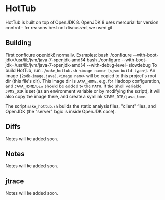 HotTub
======
HotTub is built on top of OpenJDK 8.
OpenJDK 8 uses mercurial for version control - for reasons best not discussed, we used git.

## Building
First configure openjdk8 normally.
Examples: 
    bash ./configure --with-boot-jdk=/usr/lib/jvm/java-7-openjdk-amd64
    bash ./configure --with-boot-jdk=/usr/lib/jvm/java-7-openjdk-amd64 --with-debug-level=slowdebug
To build HotTub, run `./make_hottub.sh <image name> [<jvm build type>]`.
An image `j2sdk-image.java8.<image name>` will be copied to this project's root dir (this file's dir).
This image dir is `JAVA_HOME`, e.g. for Hadoop configuration, and `JAVA_HOME/bin` should be added to the `PATH`.
If the shell variable `JVMS_DIR` is set (as an environment variable or by modifying the script),
it will also copy the image there, and create a symlink `$JVMS_DIR/java_home`.

The script `make_hottub.sh` builds the static analysis files, "client" files, and OpenJDK (the "server" logic is inside OpenJDK code).

## Diffs
Notes will be added soon.

## Notes
Notes will be added soon.

## jtrace
Notes will be added soon.
